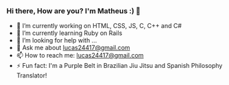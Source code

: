### Hi there, How are you? I'm Matheus :) 👋

- 🔭 I’m currently working on HTML, CSS, JS, C, C++ and C#
- 🌱 I’m currently learning Ruby on Rails
- 🤔 I’m looking for help with ...
- 💬 Ask me about lucas24417@gmail.com
- 📫 How to reach me: lucas24417@gmail.com
- ⚡ Fun fact: I'm a Purple Belt in Brazilian Jiu Jitsu and Spanish Philosophy Translator!

<!--
**matthaiosalves/matthaiosalves** is a ✨ _special_ ✨ repository because its `README.md` (this file) appears on your GitHub profile.

Here are some ideas to get you started:

- 🔭 I’m currently working on C, C++ and C#
- 🌱 I’m currently learning Ruby on Rails
- 🤔 I’m looking for help with ...
- 💬 Ask me about lucas24417@gmail.com
- 📫 How to reach me: lucas24417@gmail.com
- ⚡ Fun fact: I'm a Purple Belt in Brazilian Jiu Jitsu and Spanish Philosophy Translator!

